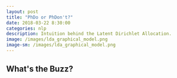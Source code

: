 ```yaml
---
layout: post
title: "PhDo or PhDon't?"
date: 2018-03-22 8:30:00
categories: nlp
description: Intuition behind the Latent Dirichlet Allocation.
image: /images/lda_graphical_model.png
image-sm: /images/lda_graphical_model.png
---
```



## What's the Buzz?
